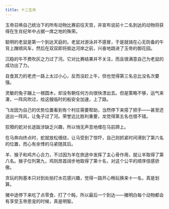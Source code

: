 ```yaml
---
title: 十二生肖
---
```

玉帝召唤自己统治下的所有动物比赛前往天宫，并宣布说前十二名到达的动物将获得在生肖纪年中占据一席之地的殊荣。

聪明的老鼠是第一个到达天庭的。老鼠对游泳并不感冒，于是就骑在心无防备的牛背上蹭顺风车，然后在双双即将抵达河岸之前，兴奋地跳进了玉帝的御花园。

沉稳的牛不费吹灰之力过了河。它对比赛结果并不关注，而且很满意自己为老鼠的成功出了力。

自食其力的老虎一路上太过小心，反而没赶上牛，但也觉得第三名总比没名次要强。

灵敏的兔子蹦上一根圆木，却没有朝任何方向很快漂出去。但是策略不够，运气来凑，一阵风吹过，给这艘临时的船安全加速，上了路。

飞龙因为自己的优势位置看到有个村庄需要帮助，当然停下来搭了把手——甚至还送出一阵风，让兔子过了河。荣誉远比胜利重要，龙觉得第五名也很不错。

狡猾的蛇对长途跋涉缺乏兴趣，所以悄无声息地缠在马前蹄上。

在马奔向终点时，蛇就放松缠绕，让马受到了惊吓，自己则抓紧时间滑到了第六名的位置，而心有余悸的马紧随其后。

羊、猴子和鸡齐心合力，不过因为羊在旅途中发挥了主心骨作用，就让羊取得了第八名。猴子位列第九，鸡则昂首阔步地取得了第十名，对这个公平的顺序倍感骄傲。

贪玩的狗基本只对到处拍打水花感兴趣，觉得一路开心畅玩换来十一名，真是划算。

猪中途停下来吃了点零食、打了个盹，所以最后一个到达——猪明白每个动物都会有享受玉帝恩宠的时候，真是明智。
